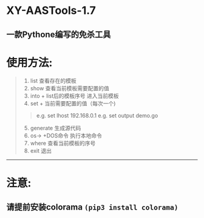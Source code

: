 # XY-AASTools-1.7
## 一款Pythone编写的免杀工具

# 使用方法:

> 1. list 查看存在的模板
> 2. show 查看当前模板需要配置的值
> 3. into + list后的模板序号 进入当前模板
> 4. set + 当前需要配置的值（每次一个)
>> e.g. set lhost 192.168.0.1
>> e.g. set output demo.go
> 5. generate 生成源代码
> 6. os-> +DOS命令 执行本地命令
> 7. where 查看当前模板的序号
> 8. exit 退出
---

# 注意:
## 请提前安装colorama `(pip3 install colorama)`

